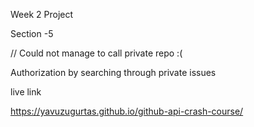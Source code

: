 Week 2 Project

Section -5
 
 // Could not manage to call private repo :(
 
 Authorization by searching through private issues

live link 

https://yavuzugurtas.github.io/github-api-crash-course/